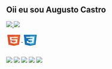 ## Oii eu sou Augusto Castro
  <div>
  <a href="https://github.com/augustoacastro">
  <img height="180em" src="https://github-readme-stats.vercel.app/api?username=augustoacastro&show_icons=true&theme=chartreuse-dark&include_all_commits=true&count_private=true"/>
  <img height="180em" src="https://github-readme-stats.vercel.app/api/top-langs/?username=augustoacastro&layout=compact&langs_count=7&theme=chartreuse-dark"/>
  </div>
  
  <div style="display: inline_block"><br>
  
  <img align="center" alt="augusto-HTML" height="30" width="40" src="https://raw.githubusercontent.com/devicons/devicon/master/icons/html5/html5-original.svg">
  <img align="center" alt="augusto-CSS" height="30" width="40" src="https://raw.githubusercontent.com/devicons/devicon/master/icons/css3/css3-original.svg">
  
  </div>
  
##

  <div>  
    <a href="https://instagram.com/augustoacastro" target="_blank"><img src="https://img.shields.io/badge/-Instagram-%23E4405F?style=for-the-badge&logo=instagram&logoColor=white" target="_blank"></a>
    <a href="https://www.twitch.tv/augustocastroyt" target="_blank"><img src="https://img.shields.io/badge/Twitch-9146FF?style=for-the-badge&logo=twitch&logoColor=white"               target="_blank"></a>
    <a href="https://discord.gg/RE8qZRwf6U" target="_blank"><img src="https://img.shields.io/badge/Discord-7289DA?style=for-the-badge&logo=discord&logoColor=white" target="_blank"></a> 
    <a href="https://www.linkedin.com/in/rafaella-ballerini-45875016a" target="_blank"><img src="https://img.shields.io/badge/-LinkedIn-%230077B5?style=for-the-badge&logo=linkedin&logoColor=white" target="_blank"></a>
    <a href="https://www.linkedin.com/in/augustoacastro" target="_blank"><img src="https://img.shields.io/badge/Microsoft_Outlook-0078D4?style=for-the-badge&logo=microsoft-outlook&logoColor=white"></a>
    
  </div>

